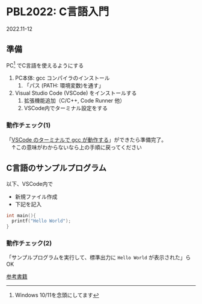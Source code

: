 # PBL2022: C言語入門

2022.11-12

## 準備

PC[^1] でC言語を使えるようにする
[^1]: Windows 10/11を念頭にしてます

1) PC本体: gcc コンパイラのインストール
   1) 「パス (PATH: 環境変数)を通す」
2) Visual Studio Code (VSCode) をインストールする
   1) 拡張機能追加（C/C++, Code Runner 他）
   2) VSCode内でターミナル設定をする

### 動作チェック(1)

「<u>VSCode のターミナルで gcc が動作する</u>」ができたら準備完了。</br>
 　↑この意味がわからないなら上の手順に戻ってください

## C言語のサンプルプログラム

以下、VSCode内で

- 新規ファイル作成
- 下記を記入

```c:test.c
int main(){
  printf("Hello World");
}
```

### 動作チェック(2)

「サンプルプログラムを実行して、標準出力に `Hello World` が表示された」らOK

[参考書籍](./references.md)
